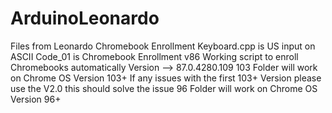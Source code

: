 # ArduinoLeonardo
Files from Leonardo Chromebook Enrollment
Keyboard.cpp is US input on ASCII 
Code_01 is Chromebook Enrollment v86 Working script to enroll Chromebooks automatically
  Version --> 87.0.4280.109
103 Folder will work on Chrome OS Version 103+
  If any issues with the first 103+ Version please use the V2.0 this should solve the issue
96 Folder will work on Chrome OS Version 96+ 
